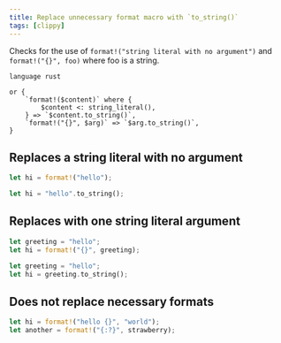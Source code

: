 ```yaml
---
title: Replace unnecessary format macro with `to_string()`
tags: [clippy]
---
```


Checks for the use of `format!("string literal with no argument")` and `format!("{}", foo)` where foo is a string.

```grit
language rust

or {
    `format!($content)` where {
        $content <: string_literal(),
    } => `$content.to_string()`,
    `format!("{}", $arg)` => `$arg.to_string()`,
}
```

## Replaces a string literal with no argument

```rust
let hi = format!("hello");
```

```rust
let hi = "hello".to_string();
```

## Replaces with one string literal argument

```rust
let greeting = "hello";
let hi = format!("{}", greeting);
```

```rust
let greeting = "hello";
let hi = greeting.to_string();
```

## Does not replace necessary formats

```rust
let hi = format!("hello {}", "world");
let another = format!("{:?}", strawberry);
```
